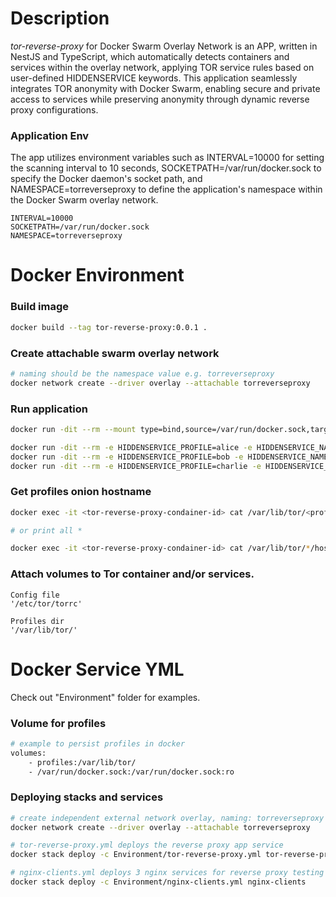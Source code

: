 # Description

_tor-reverse-proxy_ for Docker Swarm Overlay Network is an APP, written in NestJS and TypeScript, which automatically detects containers and services within the overlay network, applying TOR service rules based on user-defined HIDDENSERVICE keywords. This application seamlessly integrates TOR anonymity with Docker Swarm, enabling secure and private access to services while preserving anonymity through dynamic reverse proxy configurations.

### Application Env

The app utilizes environment variables such as INTERVAL=10000 for setting the scanning interval to 10 seconds, SOCKETPATH=/var/run/docker.sock to specify the Docker daemon's socket path, and NAMESPACE=torreverseproxy to define the application's namespace within the Docker Swarm overlay network.

```
INTERVAL=10000
SOCKETPATH=/var/run/docker.sock
NAMESPACE=torreverseproxy
```

# Docker Environment

### Build image

```bash
docker build --tag tor-reverse-proxy:0.0.1 .
```

### Create attachable swarm overlay network

```bash
# naming should be the namespace value e.g. torreverseproxy
docker network create --driver overlay --attachable torreverseproxy
```

### Run application

```bash
docker run -dit --rm --mount type=bind,source=/var/run/docker.sock,target=/var/run/docker.sock -e NAMESPACE=torreverseproxy --network torreverseproxy tor-reverse-proxy:0.0.1

docker run -dit --rm -e HIDDENSERVICE_PROFILE=alice -e HIDDENSERVICE_NAMESPACE=torreverseproxy --network torreverseproxy nginx
docker run -dit --rm -e HIDDENSERVICE_PROFILE=bob -e HIDDENSERVICE_NAMESPACE=torreverseproxy --network torreverseproxy nginx
docker run -dit --rm -e HIDDENSERVICE_PROFILE=charlie -e HIDDENSERVICE_NAMESPACE=torreverseproxy --network torreverseproxy nginx
```

### Get profiles onion hostname

```bash
docker exec -it <tor-reverse-proxy-condainer-id> cat /var/lib/tor/<profile>/hostname

# or print all *

docker exec -it <tor-reverse-proxy-condainer-id> cat /var/lib/tor/*/hostname
```

### Attach volumes to Tor container and/or services.

```
Config file
'/etc/tor/torrc'

Profiles dir
'/var/lib/tor/'
```

# Docker Service YML

Check out "Environment" folder for examples.

### Volume for profiles

```bash
# example to persist profiles in docker
volumes:
	- profiles:/var/lib/tor/
	- /var/run/docker.sock:/var/run/docker.sock:ro
```

### Deploying stacks and services

```bash
# create independent external network overlay, naming: torreverseproxy
docker network create --driver overlay --attachable torreverseproxy

# tor-reverse-proxy.yml deploys the reverse proxy app service
docker stack deploy -c Environment/tor-reverse-proxy.yml tor-reverse-proxy

# nginx-clients.yml deploys 3 nginx services for reverse proxy testing
docker stack deploy -c Environment/nginx-clients.yml nginx-clients
```
